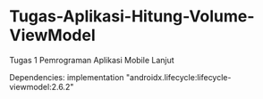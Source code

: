 # Tugas-Aplikasi-Hitung-Volume-ViewModel
Tugas 1 Pemrograman Aplikasi Mobile Lanjut

Dependencies: implementation "androidx.lifecycle:lifecycle-viewmodel:2.6.2"
